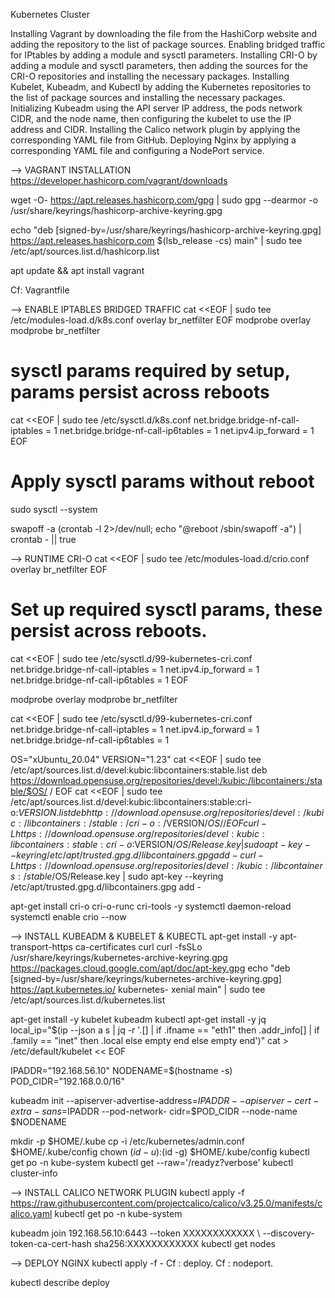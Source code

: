 Kubernetes Cluster

Installing Vagrant by downloading the file from the HashiCorp website and adding the repository to the list of package sources.
Enabling bridged traffic for IPtables by adding a module and sysctl parameters.
Installing CRI-O by adding a module and sysctl parameters, then adding the sources for the CRI-O repositories and installing the necessary packages.
Installing Kubelet, Kubeadm, and Kubectl by adding the Kubernetes repositories to the list of package sources and installing the necessary packages.
Initializing Kubeadm using the API server IP address, the pods network CIDR, and the node name, then configuring the kubelet to use the IP address and CIDR.
Installing the Calico network plugin by applying the corresponding YAML file from GitHub.
Deploying Nginx by applying a corresponding YAML file and configuring a NodePort service.

--> VAGRANT INSTALLATION
https://developer.hashicorp.com/vagrant/downloads

wget -O- https://apt.releases.hashicorp.com/gpg | sudo gpg --dearmor -o /usr/share/keyrings/hashicorp-archive-keyring.gpg

echo "deb [signed-by=/usr/share/keyrings/hashicorp-archive-keyring.gpg]
https://apt.releases.hashicorp.com $(lsb_release -cs) main" | sudo tee /etc/apt/sources.list.d/hashicorp.list

apt update && apt install vagrant

Cf: Vagrantfile

--> ENABLE IPTABLES BRIDGED TRAFFIC 
cat <<EOF | sudo tee /etc/modules-load.d/k8s.conf
overlay
br_netfilter
EOF
modprobe overlay
modprobe br_netfilter

# sysctl params required by setup, params persist across reboots
cat <<EOF | sudo tee /etc/sysctl.d/k8s.conf
net.bridge.bridge-nf-call-iptables = 1
net.bridge.bridge-nf-call-ip6tables = 1
net.ipv4.ip_forward = 1 EOF

# Apply sysctl params without reboot
sudo sysctl --system

swapoff -a
(crontab -l 2>/dev/null; echo "@reboot /sbin/swapoff -a") | crontab - || true

--> RUNTIME CRI-O
cat <<EOF | sudo tee /etc/modules-load.d/crio.conf
overlay
br_netfilter
EOF

# Set up required sysctl params, these persist across reboots.
cat <<EOF | sudo tee /etc/sysctl.d/99-kubernetes-cri.conf
net.bridge.bridge-nf-call-iptables = 1
net.ipv4.ip_forward = 1
net.bridge.bridge-nf-call-ip6tables = 1
EOF

modprobe overlay
modprobe br_netfilter

cat <<EOF | sudo tee /etc/sysctl.d/99-kubernetes-cri.conf
net.bridge.bridge-nf-call-iptables = 1
net.ipv4.ip_forward = 1
net.bridge.bridge-nf-call-ip6tables = 1

OS="xUbuntu_20.04"
VERSION="1.23"
cat <<EOF | sudo tee /etc/apt/sources.list.d/devel:kubic:libcontainers:stable.list
deb https://download.opensuse.org/repositories/devel:/kubic:/libcontainers:/stable/$OS/ /
EOF
cat <<EOF | sudo tee /etc/apt/sources.list.d/devel:kubic:libcontainers:stable:cri-o:$VERSION.list
deb http://download.opensuse.org/repositories/devel:/kubic:/libcontainers:/stable:/cri-o:/$VERSION/$OS/ /
EOF
curl -L https://download.opensuse.org/repositories/devel:kubic:libcontainers:stable:cri-o:$VERSION/$OS/
Release.key | sudo apt-key --keyring /etc/apt/trusted.gpg.d/libcontainers.gpg add -
curl -L https://download.opensuse.org/repositories/devel:/kubic:/libcontainers:/stable/$OS/Release.key | sudo
apt-key --keyring /etc/apt/trusted.gpg.d/libcontainers.gpg add -

apt-get install cri-o cri-o-runc cri-tools -y
systemctl daemon-reload
systemctl enable crio --now

--> INSTALL KUBEADM & KUBELET & KUBECTL
apt-get install -y apt-transport-https ca-certificates curl
curl -fsSLo /usr/share/keyrings/kubernetes-archive-keyring.gpg https://packages.cloud.google.com/apt/doc/apt-key.gpg
echo "deb [signed-by=/usr/share/keyrings/kubernetes-archive-keyring.gpg] https://apt.kubernetes.io/ kubernetes-
xenial main" | sudo tee /etc/apt/sources.list.d/kubernetes.list

apt-get install -y kubelet kubeadm kubectl
apt-get install -y jq
local_ip="$(ip --json a s | jq -r '.[] | if .ifname == "eth1" then .addr_info[] | if .family == "inet" then .local else empty
end else empty end')" cat > /etc/default/kubelet << EOF

IPADDR="192.168.56.10"
NODENAME=$(hostname -s)
POD_CIDR="192.168.0.0/16"

kubeadm init --apiserver-advertise-address=$IPADDR --apiserver-cert-extra-sans=$IPADDR --pod-network-
cidr=$POD_CIDR --node-name $NODENAME

mkdir -p $HOME/.kube
cp -i /etc/kubernetes/admin.conf $HOME/.kube/config
chown $(id -u):$(id -g) $HOME/.kube/config
kubectl get po -n kube-system
kubectl get --raw='/readyz?verbose'
kubectl cluster-info

--> INSTALL CALICO NETWORK PLUGIN
kubectl apply -f https://raw.githubusercontent.com/projectcalico/calico/v3.25.0/manifests/calico.yaml
kubectl get po -n kube-system

kubeadm join 192.168.56.10:6443 --token XXXXXXXXXXXX \ --discovery-token-ca-cert-hash sha256:XXXXXXXXXXXX
kubectl get nodes

--> DEPLOY NGINX
kubectl apply -f - 
Cf : deploy.
Cf : nodeport.

kubectl describe deploy 
